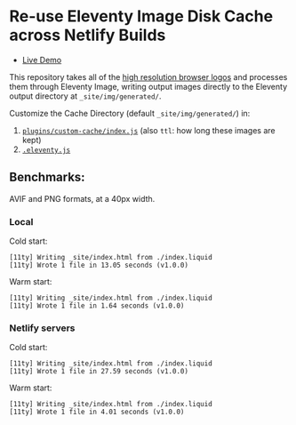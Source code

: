 # Re-use Eleventy Image Disk Cache across Netlify Builds

* [Live Demo](https://demo-eleventy-img-netlify-cache.netlify.app/)

This repository takes all of the [high resolution browser logos](https://github.com/alrra/browser-logos) and processes them through Eleventy Image, writing output images directly to the Eleventy output directory at `_site/img/generated/`.

Customize the Cache Directory (default `_site/img/generated/`) in:
1. [`plugins/custom-cache/index.js`](https://github.com/11ty/demo-eleventy-img-netlify-cache/blob/main/plugins/custom-cache/index.js) (also `ttl`: how long these images are kept)
1. [`.eleventy.js`](https://github.com/11ty/demo-eleventy-img-netlify-cache/blob/main/.eleventy.js)

## Benchmarks:

AVIF and PNG formats, at a 40px width.

### Local

Cold start:

```
[11ty] Writing _site/index.html from ./index.liquid
[11ty] Wrote 1 file in 13.05 seconds (v1.0.0)
```

Warm start:

```
[11ty] Writing _site/index.html from ./index.liquid
[11ty] Wrote 1 file in 1.64 seconds (v1.0.0)
```

### Netlify servers

Cold start:

```
[11ty] Writing _site/index.html from ./index.liquid
[11ty] Wrote 1 file in 27.59 seconds (v1.0.0)
```

Warm start:

```
[11ty] Writing _site/index.html from ./index.liquid
[11ty] Wrote 1 file in 4.01 seconds (v1.0.0)
```